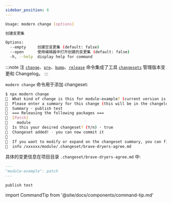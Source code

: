 ```yaml
---
sidebar_position: 6
---
```


```bash
Usage: modern change [options]

创建变更集

Options:
  --empty     创建空变更集 (default: false)
  --open      使用编辑器中打开创建的变更集 (default: false)
  -h, --help  display help for command
```

:::note 注
[`change`](/docs/apis/commands/module/change)、[`pre`](/docs/apis/commands/module/pre)、[`bump`](/docs/apis/commands/module/bump)、[`release`](/docs/apis/commands/module/release) 命令集成了工具 [`changesets`](https://github.com/atlassian/changesets) 管理版本变更和 Changelog。
:::

`modern change` 命令用于添加 changeset:

```bash
$ npx modern change
🦋  What kind of change is this for module-example? (current version is 0.1.0) · patch
🦋  Please enter a summary for this change (this will be in the changelogs). Submit empty line to open external editor
🦋  Summary · publish test
🦋  === Releasing the following packages ===
🦋  [Patch]
🦋    module
🦋  Is this your desired changeset? (Y/n) · true
🦋  Changeset added! - you can now commit it
🦋
🦋  If you want to modify or expand on the changeset summary, you can find it here
🦋  info /xxxxxx/module/.changeset/brave-dryers-agree.md
```

具体的变更信息在项目目录 `.changeset/brave-dryers-agree.md` 中:

```md
---
"module-example": patch
---

publish test
```

import CommandTip from '@site/docs/components/command-tip.md'

<CommandTip />
